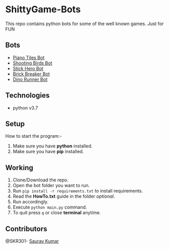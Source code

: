 # ShittyGame-Bots
This repo contains python bots for some of the well known games. Just for FUN

  ## Bots
  - [Piano Tiles Bot](https://github.com/SKR301/ShittyGame-Bots/blob/main/StickHero/main.py)
  - [Shooting Birds Bot](https://github.com/SKR301/ShittyGame-Bots/blob/main/ShootingBirds/main.py)
  - [Stick Hero Bot](https://github.com/SKR301/ShittyGame-Bots/blob/main/PianoTiles/main.py)
  - [Brick Breaker Bot](https://github.com/SKR301/ShittyGame-Bots/blob/main/BrickBreaker/main.py)
  - [Dino Runner Bot](https://github.com/SKR301/ShittyGame-Bots/blob/main/DinoRun/main.py)
  
  ## Technologies
  - python v3.7
  
  ## Setup
  How to start the program:-
  1. Make sure you have **python** installed.
  2. Make sure you have **pip** installed.
  
  ## Working
  1. Clone/Download the repo.
  2. Open the bot folder you want to run.
  3. Run `pip install -r requirements.txt` to install requirements.
  4. Read the **HowTo.txt** guide in the folder *optional*.
  5. Run accordingly.
  6. Execute `python main.py` command.
  7. To quit press `q` or close **terminal** anytime.
  
  ## Contributors
  @SKR301- [Saurav Kumar](https://github.com/SKR301) <br />

